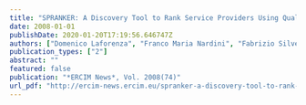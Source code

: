 ```yaml
---
title: "SPRANKER: A Discovery Tool to Rank Service Providers Using Quality of Experience"
date: 2008-01-01
publishDate: 2020-01-20T17:19:56.646747Z
authors: ["Domenico Laforenza", "Franco Maria Nardini", "Fabrizio Silvestri", "Gabriele Tolomei"]
publication_types: ["2"]
abstract: ""
featured: false
publication: "*ERCIM News*, Vol. 2008(74)"
url_pdf: "http://ercim-news.ercim.eu/spranker-a-discovery-tool-to-rank-service-providers-using-quality-of-experience"
---
```


